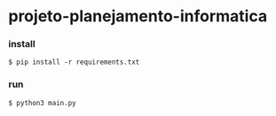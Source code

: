 # projeto-planejamento-informatica

### install
```
$ pip install -r requirements.txt
```

### run
```
$ python3 main.py
```
